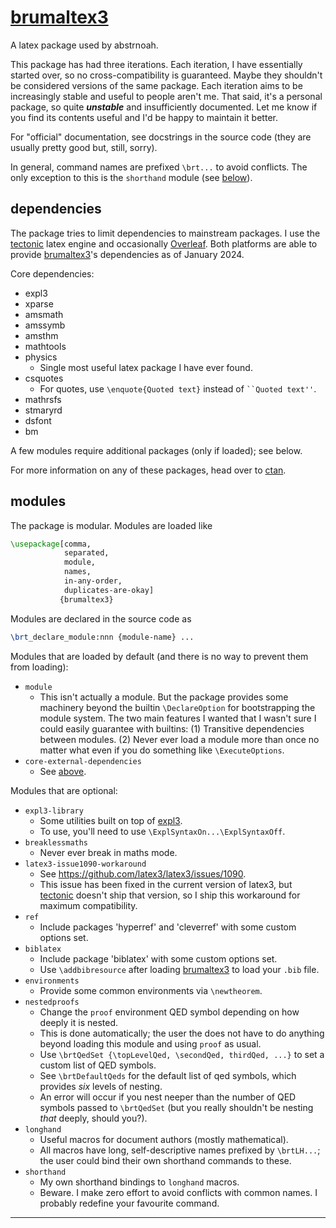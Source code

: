 [brumaltex3]
==========

A latex package used by abstrnoah.

This package has had three iterations. Each iteration, I have essentially
started over, so no cross-compatibility is guaranteed. Maybe they shouldn't be
considered versions of the same package.
Each iteration aims to be increasingly stable and useful to people aren't me.
That said, it's a personal package, so quite ___unstable___ and insufficiently
documented. Let me know if you find its contents useful and I'd be happy to
maintain it better.

For "official" documentation, see docstrings in the source code (they are
usually pretty good but, still, sorry).

In general, command names are prefixed `\brt...` to avoid conflicts. The only
exception to this is the `shorthand` module (see [below](#modules)).

## dependencies

The package tries to limit dependencies to mainstream packages. I use the
[tectonic] latex engine and occasionally [Overleaf]. Both platforms are able to
provide [brumaltex3]'s dependencies as of January 2024.

Core dependencies:
 
* expl3
* xparse
* amsmath
* amssymb
* amsthm
* mathtools
* physics
    * Single most useful latex package I have ever found.
* csquotes
    * For quotes, use
      `\enquote{Quoted text}`
      instead of
      <code>``Quoted text''</code>.
* mathrsfs
* stmaryrd
* dsfont
* bm

A few modules require additional packages (only if loaded); see below.

For more information on any of these packages, head over to [ctan].

## modules

The package is modular.
Modules are loaded like
```latex
\usepackage[comma,
            separated,
            module,
            names,
            in-any-order,
            duplicates-are-okay]
           {brumaltex3}
```

Modules are declared in the source code as
```latex
\brt_declare_module:nnn {module-name} ...
```

Modules that are loaded by default (and there is no way to prevent them from
loading):

* `module`
    * This isn't actually a module. But the package provides some machinery
      beyond the builtin `\DeclareOption` for bootstrapping the module system.
      The two main features I wanted that I wasn't sure I could easily guarantee
      with builtins: (1) Transitive dependencies between modules. (2) Never ever
      load a module more than once no matter what even if you do something like
      `\ExecuteOptions`.
* `core-external-dependencies`
    * See [above](#dependencies).

Modules that are optional:

* `expl3-library`
    * Some utilities built on top of [expl3].
    * To use, you'll need to use `\ExplSyntaxOn...\ExplSyntaxOff`.
* `breaklessmaths`
    * Never ever break in maths mode.
* `latex3-issue1090-workaround`
    * See <https://github.com/latex3/latex3/issues/1090>.
    * This issue has been fixed in the current version of latex3, but [tectonic]
      doesn't ship that version, so I ship this workaround for maximum
      compatibility.
* `ref`
    * Include packages 'hyperref' and 'cleverref' with some custom options set.
* `biblatex`
    * Include package 'biblatex' with some custom options set.
    * Use `\addbibresource` after loading [brumaltex3] to load your `.bib` file.
* `environments`
    * Provide some common environments via `\newtheorem`.
* `nestedproofs`
    * Change the `proof` environment QED symbol depending on how deeply it is
      nested. 
    * This is done automatically; the user the does not have to do anything
      beyond loading this module and using `proof` as usual.
    * Use `\brtQedSet {\topLevelQed, \secondQed, thirdQed, ...}` to set a custom
      list of QED symbols.
    * See `\brtDefaultQeds` for the default list of qed symbols, which provides
      _six_ levels of nesting.
    * An error will occur if you nest neeper than the number of QED symbols
      passed to `\brtQedSet` (but you really shouldn't be nesting _that_ deeply,
      should you?).
* `longhand`
    * Useful macros for document authors (mostly mathematical).
    * All macros have long, self-descriptive names prefixed by `\brtLH...`; the
      user could bind their own shorthand commands to these.
* `shorthand`
    * My own shorthand bindings to `longhand` macros.
    * Beware. I make zero effort to avoid conflicts with common names. I
      probably redefine your favourite command.

---

[brumaltex3]: https://github.com/abstrnoah/brumaltex
[functional]: https://ctan.org/pkg/functional
[tectonic]: https://github.com/tectonic-typesetting/tectonic/
[expl3]: https://www.ctan.org/pkg/expl3
[Overleaf]: https://www.overleaf.com
[ctan]: https://ctan.org/
